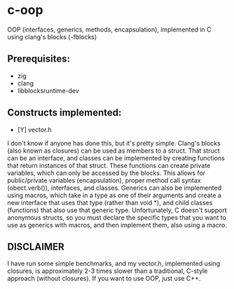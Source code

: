 # c-oop
OOP (interfaces, generics, methods, encapsulation), implemented in C using clang's blocks (-fblocks)

## Prerequisites:
- zig
- clang
- libblocksruntime-dev

## Constructs implemented:
- \[Y] vector.h

I don't know if anyone has done this, but it's pretty simple.
Clang's blocks (also known as closures) can be used as members to a struct.
That struct can be an interface, and classes can be implemented by creating functions
that return instances of that struct. These functions can create private variables, which
can only be accessed by the blocks. This allows for public/private variables (encapsulation),
proper method call syntax (obect.verb()), interfaces, and classes. Generics can also be
implemented using macros, which take in a type as one of their arguments and create a new
interface that uses that type (rather than void \*), and child classes (functions) that also
use that generic type. Unfortunately, C doesn't support anonymous structs, so you must
declare the specific types that you want to use as generics with macros, and then
implement them, also using a macro.

## DISCLAIMER
I have run some simple benchmarks, and my vector.h, implemented using closures, is
approximately 2-3 times slower than a traditional, C-style approach (without closures).
If you want to use OOP, just use C++.
